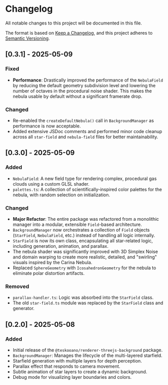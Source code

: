 # Changelog

All notable changes to this project will be documented in this file.

The format is based on [Keep a Changelog](https://keepachangelog.com/en/1.0.0/),
and this project adheres to [Semantic Versioning](https://semver.org/spec/v2.0.0.html).

## [0.3.1] - 2025-05-09

### Fixed

- **Performance**: Drastically improved the performance of the `NebulaField` by reducing the default geometry subdivision level and lowering the number of octaves in the procedural noise shader. This makes the nebula usable by default without a significant framerate drop.

### Changed

- Re-enabled the `createDefaultNebula()` call in `BackgroundManager` as performance is now acceptable.
- Added extensive JSDoc comments and performed minor code cleanup across all `star-field` and `nebula-field` files for better maintainability.

## [0.3.0] - 2025-05-09

### Added

- `NebulaField`: A new field type for rendering complex, procedural gas clouds using a custom GLSL shader.
- `palettes.ts`: A collection of scientifically-inspired color palettes for the nebula, with random selection on initialization.

### Changed

- **Major Refactor**: The entire package was refactored from a monolithic manager into a modular, extensible `Field`-based architecture.
- `BackgroundManager` now orchestrates a collection of `Field` objects (`StarField`, `NebulaField`, etc.) instead of handling all logic internally.
- `StarField` is now its own class, encapsulating all star-related logic, including generation, animation, and parallax.
- The nebula shader was significantly improved with 3D Simplex Noise and domain warping to create more realistic, detailed, and "swirling" visuals inspired by the Carina Nebula.
- Replaced `SphereGeometry` with `IcosahedronGeometry` for the nebula to eliminate polar distortion artifacts.

### Removed

- `parallax-handler.ts`: Logic was absorbed into the `StarField` class.
- The old `star-field.ts` module was replaced by the `StarField` class and generator.

## [0.2.0] - 2025-05-08

### Added

- Initial release of the `@teskooano/renderer-threejs-background` package.
- `BackgroundManager`: Manages the lifecycle of the multi-layered starfield.
- Starfield generation with multiple layers for depth perception.
- Parallax effect that responds to camera movement.
- Subtle animation of star layers to create a dynamic background.
- Debug mode for visualizing layer boundaries and colors.
